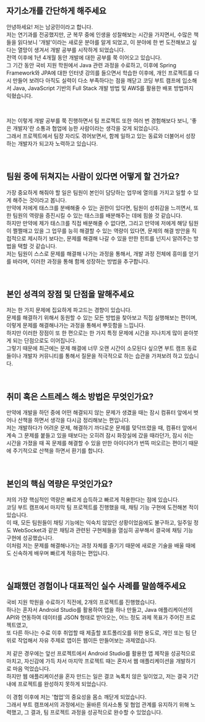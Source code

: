 ## 자기소개를 간단하게 해주세요

안녕하세요! 저는 남궁민이라고 합니다.  
저는 연기과를 전공했지만, 군 복무 중에 인생을 성찰해보는 시간을 가지면서, 수많은 책들을 읽다보니 '개발'이라는 새로운 분야를 알게 되었고, 이 분야에 한 번 도전해보고 싶다는 열망이 생겨서 개발 공부를 시작하게 되었습니다.  
전역 이후에 1년 4개월 동안 개발에 대한 공부를 쭉 이어오고 있습니다.  
그 기간 동안 국비 지원 학원에서 Java 관련 과정을 수료하고, 이후에 Spring Framework와 JPA에 대한 인터넷 강의를 들으면서 학습한 이후에, 개인 프로젝트를 다시 만들어 보려다 아직도 실력이 다소 부족하다는 점을 깨닫고 코딩 부트 캠프에 입소해서 Java, JavaScript 기반의 Full Stack 개발 방법 및 AWS를 활용한 배포 방법까지 익혔습니다.

<br>

저는 이렇게 개발 공부를 쭉 진행하면서 팀 프로젝트 또한 여러 번 경험해보다 보니, '좋은 개발자'란 소통과 협업에 능한 사람이라는 생각을 갖게 되었습니다.  
그래서 프로젝트에서 팀장 자리도 겪어보면서, 함께 일하고 있는 동료와 더불어서 성장하는 개발자가 되고자 노력하고 있습니다.

<br>

## 팀원 중에 뒤쳐지는 사람이 있다면 어떻게 할 건가요?

가장 중요하게 해줘야 할 일은 팀원이 본인이 담당하는 업무에 열의를 가지고 일할 수 있게 해주는 것이라고 봅니다.  
만약에 저에게 태스크를 분배해줄 수 있는 권한이 있다면, 팀원이 성취감을 느끼면서, 또한 팀원의 역량을 증진시킬 수 있는 태스크를 배분해주는 데에 힘쓸 것 같습니다.  
하지만 만약에 제가 태스크를 직접 배분해줄 수 없다면, 그리고 만약에 저에게 해당 팀원이 쩔쩔매고 있을 그 업무를 능히 해결할 수 있는 역량이 있다면, 문제의 해결 방안을 직접적으로 제시하기 보다는, 문제를 해결해 나갈 수 있을 만한 힌트를 넌지시 알려주는 방법을 택할 것 같습니다.  
저는 팀원이 스스로 문제를 해결해 나가는 과정을 통해서, 개발 과정 전체에 흥미를 얻기를 바라며, 이러한 과정을 통해 함께 성장하는 방법을 추구합니다.

<br>

## 본인 성격의 장점 및 단점을 말해주세요

저는 한 가지 문제에 집요하게 파고드는 경향이 있습니다.  
문제를 해결하기 위해서 동원할 수 있는 모든 방법을 찾아보고 직접 실행해보는 편이며, 이렇게 문제를 해결해나가는 과정을 통해서 뿌듯함을 느낍니다.  
하지만 이러한 장점이 또 한 편으로는 한 가지 특정 문제에 시간을 지나치게 많이 쏟아붓게 되는 단점으로도 이어집니다.  
그렇기 때문에 최근에는 문제 해결에 너무 오랜 시간이 소모된다 싶으면 부트 캠프 동료들이나 개발자 커뮤니티를 통해서 질문을 적극적으로 하는 습관을 가져보려 하고 있습니다.

<br>

## 취미 혹은 스트레스 해소 방법은 무엇인가요?

만약에 개발을 하던 중에 어떤 해결되지 않는 문제가 생겼을 때는 잠시 컴퓨터 앞에서 벗어나 산책을 하면서 생각을 다시금 정리해보는 편입니다.  
저는 개발하다가 어려운 문제, 해결하기 까다로운 문제를 맞닥뜨렸을 때, 컴퓨터 앞에서 계속 그 문제를 붙들고 있을 때보다는 오히려 잠시 화장실에 갔을 때라던가, 잠시 쉬는 시간을 가졌을 때 꼭 문제를 해결할 수 있을 만한 아이디어가 번뜩 떠오르는 편이기 때문에 주기적으로 산책을 하면서 환기를 합니다.

<br>

## 본인의 핵심 역량은 무엇인가요?

저의 가장 핵심적인 역량은 빠르게 습득하고 빠르게 적용한다는 점에 있습니다.  
코딩 부트 캠프에서 마지막 팀 프로젝트를 진행했을 때, 채팅 기능 구현에 도전해본 적이 있습니다.  
이 때, 모든 팀원들이 채팅 기능에는 익숙치 않았던 상황이었음에도 불구하고, 일주일 정도 WebSocket과 같은 채팅과 관련된 구현체들을 열심히 공부해서 결국에 채팅 기능 구현에 성공했습니다.  
이처럼 저는 문제를 해결해나가는 과정 자체를 즐기기 때문에 새로운 기술을 배울 때에도 신속하게 배우며 빠르게 적응하는 편입니다.

<br>

## 실패했던 경험이나 대표적인 실수 사례를 말씀해주세요

국비 지원 학원을 수료하기 직전에, 2개의 프로젝트를 진행했습니다.  
하나는 혼자서 Android Studio를 활용하여 앱을 하나 만들고, Java 애플리케이션의 API와 연동하여 데이터를 JSON 형태로 받아오는, 어느 정도 과제 목표가 주어진 프로젝트였고,  
또 다른 하나는 수료 이후 취업할 때 제출할 포트폴리오를 위한 용도로, 개인 또는 팀 단위로 작업해서 자유 주제로 앱이든 웹이든 만들어보는 과제였습니다.

저 같은 경우에는 앞선 프로젝트에서 Android Studio를 활용한 앱 제작을 성공적으로 마치고, 자신감에 가득 차서 마지막 프로젝트 때는 혼자서 웹 애플리케이션을 개발하기로 마음 먹었습니다.  
하지만 웹 애플리케이션을 혼자 만드는 일은 결코 녹록치 않은 일이었고, 저는 결국 기간 내에 프로젝트를 완성하지 못하게 되었습니다.

이 경험 이후에 저는 '협업'의 중요성을 몸소 깨닫게 되었습니다.  
그래서 부트 캠프에서의 과정에서는 올바른 의사소통 및 협업 관계를 유지하기 위해 노력했고, 그 결과, 팀 프로젝트 과정을 성공적으로 완수할 수 있었습니다.
